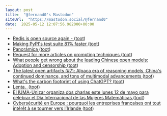 ```yaml
---
layout: post
title:  "@fernand0's Mastodon"
siteUrl:  "https://mastodon.social/@fernand0"
date:  2025-05-12 12:07:56.982000+00:00
---
```

*  [Redis is open source again -  ](https://antirez.com/news/15) ([toot](https://mastodon.social/@fernand0/114494778702474990))
*  [Making PyPI's test suite 81% faster ](https://blog.trailofbits.com/2025/05/01/making-pypis-test-suite-81-faster) ([toot](https://mastodon.social/@fernand0/114494708919505001))
*  [Panorámica ](https://www.flickr.com/photos/fernand0/54479293086) ([toot](https://mastodon.social/@fernand0/114494671056211373))
*  [Request for more articles on prompting techniques ](https://simonwillison.net/2025/May/5/prompting/#atom-everythin) ([toot](https://mastodon.social/@fernand0/114494385578176797))
*  [What people get wrong about the leading Chinese open models: Adoption and censorship ](https://www.interconnects.ai/p/what-people-get-wrong-about-the-leadin) ([toot](https://mastodon.social/@fernand0/114494185802644586))
*  [The latest open artifacts (#7): Alpaca era of reasoning models, China's continued dominance, and tons of multimodal advancements ](https://www.interconnects.ai/p/artifacts-) ([toot](https://mastodon.social/@fernand0/114493989795008758))
*  [What's the carbon footprint of using ChatGPT? ](https://www.sustainabilitybynumbers.com/p/carbon-footprint-chatgp) ([toot](https://mastodon.social/@fernand0/114492187622993576))
*  [Lenta.  ](https://avecesunafoto.wordpress.com/2025/05/10/lenta) ([toot](https://mastodon.social/@fernand0/114490404298008731))
*  [El IUMA-Unizar organiza dos charlas este lunes 12 de mayo para celebrar el Día Internacional de las Mujeres Matemáticas ](https://www.unizar.es/actualidad/vernoticia_ng.php?id=8997) ([toot](https://mastodon.social/@fernand0/114490318589634754))
*  [Cybersécurité en Europe : pourquoi les entreprises françaises ont tout intérêt à se tourner vers l’Irlande ](https://siecledigital.fr/2025/05/07/cybersecurite-en-europe-pourquoi-les-entreprises-francaises-ont-tout-interet-a-se-tourner-vers-lirlande) ([toot](https://mastodon.social/@fernand0/114490182191676194))
